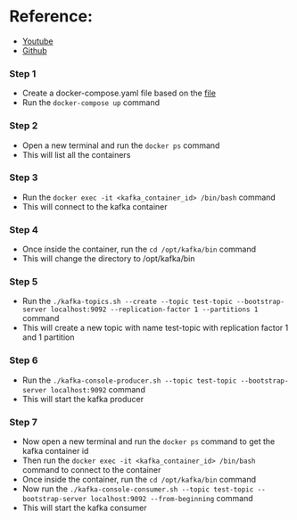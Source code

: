 # Reference: 
- [Youtube](https://www.youtube.com/watch?v=Ydts27Qa8H0)
- [Github](https://github.com/darshilparmar/kafka-in-10min-video-code/blob/main/commands.sh)

### Step 1
- Create a docker-compose.yaml file based on the [file](docker-compose.yaml)
- Run the ``` docker-compose up ``` command

### Step 2
- Open a new terminal and run the ``` docker ps ``` command
- This will list all the containers

### Step 3
- Run the ``` docker exec -it <kafka_container_id> /bin/bash ``` command
- This will connect to the kafka container

### Step 4
- Once inside the container, run the ``` cd /opt/kafka/bin ``` command
- This will change the directory to /opt/kafka/bin

### Step 5
- Run the ``` ./kafka-topics.sh --create --topic test-topic --bootstrap-server localhost:9092 --replication-factor 1 --partitions 1 ``` command
- This will create a new topic with name test-topic with replication factor 1 and 1 partition

### Step 6
- Run the ``` ./kafka-console-producer.sh --topic test-topic --bootstrap-server localhost:9092 ``` command
- This will start the kafka producer

### Step 7
- Now open a new terminal and run the ``` docker ps ``` command to get the kafka container id
- Then run the ``` docker exec -it <kafka_container_id> /bin/bash ``` command to connect to the container
- Once inside the container, run the ``` cd /opt/kafka/bin ``` command
- Now run the ``` ./kafka-console-consumer.sh --topic test-topic --bootstrap-server localhost:9092 --from-beginning ``` command
- This will start the kafka consumer


